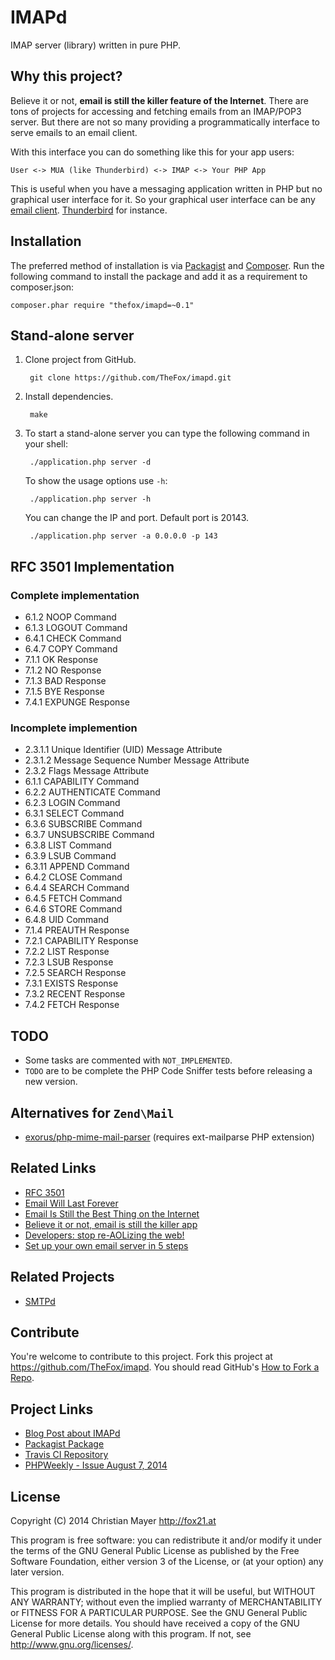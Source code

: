 # IMAPd

IMAP server (library) written in pure PHP.

## Why this project?

Believe it or not, **email is still the killer feature of the Internet**. There are tons of projects for accessing and fetching emails from an IMAP/POP3 server. But there are not so many providing a programmatically interface to serve emails to an email client.

With this interface you can do something like this for your app users:

	User <-> MUA (like Thunderbird) <-> IMAP <-> Your PHP App

This is useful when you have a messaging application written in PHP but no graphical user interface for it. So your graphical user interface can be any [email client](http://en.wikipedia.org/wiki/Email_client). [Thunderbird](https://www.mozilla.org/en-US/thunderbird/) for instance.

## Installation

The preferred method of installation is via [Packagist](https://packagist.org/packages/thefox/imapd) and [Composer](https://getcomposer.org/). Run the following command to install the package and add it as a requirement to composer.json:

	composer.phar require "thefox/imapd=~0.1"

## Stand-alone server

1. Clone project from GitHub.

		git clone https://github.com/TheFox/imapd.git

2. Install dependencies.

		make

3. To start a stand-alone server you can type the following command in your shell:

		./application.php server -d
	
	To show the usage options use `-h`:
	
		./application.php server -h
	
	You can change the IP and port. Default port is 20143.
	
		./application.php server -a 0.0.0.0 -p 143

## RFC 3501 Implementation

### Complete implementation

- 6.1.2 NOOP Command
- 6.1.3 LOGOUT Command
- 6.4.1 CHECK Command
- 6.4.7 COPY Command
- 7.1.1 OK Response
- 7.1.2 NO Response
- 7.1.3 BAD Response
- 7.1.5 BYE Response
- 7.4.1 EXPUNGE Response

### Incomplete implemention

- 2.3.1.1 Unique Identifier (UID) Message Attribute
- 2.3.1.2 Message Sequence Number Message Attribute
- 2.3.2 Flags Message Attribute
- 6.1.1 CAPABILITY Command
- 6.2.2 AUTHENTICATE Command
- 6.2.3 LOGIN Command
- 6.3.1 SELECT Command
- 6.3.6 SUBSCRIBE Command
- 6.3.7 UNSUBSCRIBE Command
- 6.3.8 LIST Command
- 6.3.9 LSUB Command
- 6.3.11 APPEND Command
- 6.4.2 CLOSE Command
- 6.4.4 SEARCH Command
- 6.4.5 FETCH Command
- 6.4.6 STORE Command
- 6.4.8 UID Command
- 7.1.4 PREAUTH Response
- 7.2.1 CAPABILITY Response
- 7.2.2 LIST Response
- 7.2.3 LSUB Response
- 7.2.5 SEARCH Response
- 7.3.1 EXISTS Response
- 7.3.2 RECENT Response
- 7.4.2 FETCH Response

## TODO

- Some tasks are commented with `NOT_IMPLEMENTED`.
- `TODO` are to be complete the PHP Code Sniffer tests before releasing a new version.

## Alternatives for `Zend\Mail`

- [exorus/php-mime-mail-parser](https://packagist.org/packages/exorus/php-mime-mail-parser) (requires ext-mailparse PHP extension)

## Related Links

- [RFC 3501](https://tools.ietf.org/html/rfc3501)
- [Email Will Last Forever](http://blog.frontapp.com/email-will-last-forever/)
- [Email Is Still the Best Thing on the Internet](http://www.theatlantic.com/technology/archive/2014/08/why-email-will-never-die/375973/)
- [Believe it or not, email is still the killer app](http://www.digitaltrends.com/mobile/believe-it-or-not-email-is-still-the-killer-app/#!bs4oTU)
- [Developers: stop re-AOLizing the web!](http://technicalfault.net/2014/07/03/developers-stop-re-aolizing-the-web/)
- [Set up your own email server in 5 steps](https://forum.bytemark.co.uk/t/set-up-your-own-email-server-in-5-steps/1864)

## Related Projects

- [SMTPd](https://github.com/TheFox/smtpd)

## Contribute

You're welcome to contribute to this project. Fork this project at <https://github.com/TheFox/imapd>. You should read GitHub's [How to Fork a Repo](https://help.github.com/articles/fork-a-repo).

## Project Links

- [Blog Post about IMAPd](http://blog.fox21.at/2014/08/07/imapd.html)
- [Packagist Package](https://packagist.org/packages/thefox/imapd)
- [Travis CI Repository](https://travis-ci.org/TheFox/imapd)
- [PHPWeekly - Issue August 7, 2014](http://phpweekly.com/archive/2014-08-07.html)

## License

Copyright (C) 2014 Christian Mayer <http://fox21.at>

This program is free software: you can redistribute it and/or modify it under the terms of the GNU General Public License as published by the Free Software Foundation, either version 3 of the License, or (at your option) any later version.

This program is distributed in the hope that it will be useful, but WITHOUT ANY WARRANTY; without even the implied warranty of MERCHANTABILITY or FITNESS FOR A PARTICULAR PURPOSE. See the GNU General Public License for more details. You should have received a copy of the GNU General Public License along with this program. If not, see <http://www.gnu.org/licenses/>.

